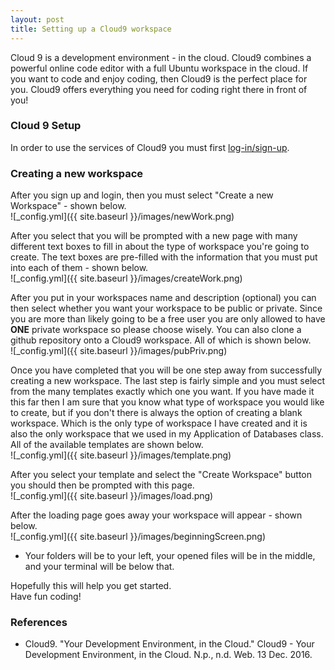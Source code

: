 ```yaml
---
layout: post
title: Setting up a Cloud9 workspace
---
```


Cloud 9 is a development environment - in the cloud. Cloud9 combines a powerful online code editor with a full Ubuntu workspace in the cloud. If you want to code and enjoy coding, then Cloud9 is the perfect place for you. Cloud9 offers everything you need for coding right there in front of you!  

### Cloud 9 Setup
In order to use the services of Cloud9 you must first [log-in/sign-up](http://c9.io).

### Creating a new workspace
After you sign up and login, then you must select "Create a new Workspace" - shown below.  
![_config.yml]({{ site.baseurl }}/images/newWork.png)  

After you select that you will be prompted with a new page with many different text boxes to fill in about the type of workspace you're going to create. The text boxes are pre-filled with the information that you must put into each of them - shown below.  
![_config.yml]({{ site.baseurl }}/images/createWork.png)  

After you put in your workspaces name and description (optional) you can then select whether you want your workspace to be public or private. Since you are more than likely going to be a free user you are only allowed to have **ONE** private workspace so please choose wisely. You can also clone a github repository onto a Cloud9 workspace. All of which is shown below.  
![_config.yml]({{ site.baseurl }}/images/pubPriv.png)  

Once you have completed that you will be one step away from successfully creating a new workspace. The last step is fairly simple and you must select from the many templates exactly which one you want. If you have made it this far then I am sure that you know what type of workspace you would like to create, but if you don't there is always the option of creating a blank workspace. Which is the only type of workspace I have created and it is also the only workspace that we used in my Application of Databases class.  
All of the available templates are shown below.  
![_config.yml]({{ site.baseurl }}/images/template.png)  

After you select your template and select the "Create Workspace" button you should then be prompted with this page.  
![_config.yml]({{ site.baseurl }}/images/load.png)  

After the loading page goes away your workspace will appear - shown below.  
![_config.yml]({{ site.baseurl }}/images/beginningScreen.png)  
  
* Your folders will be to your left, your opened files will be in the middle, and your terminal will be below that.  
  
Hopefully this will help you get started.  
Have fun coding!

### References
* Cloud9. "Your Development Environment, in the Cloud." Cloud9 - Your Development Environment, in the Cloud. N.p., n.d. Web. 13 Dec. 2016.
